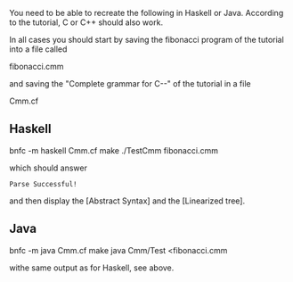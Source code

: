 You need to be able to recreate the following in Haskell or Java. According to the tutorial, C or C++ should also work.

In all cases you should start by saving the fibonacci program of the tutorial into a file called

  fibonacci.cmm
  
and saving the "Complete grammar for C--" of the tutorial in a file 

  Cmm.cf

## Haskell

  bnfc -m haskell Cmm.cf
  make
  ./TestCmm fibonacci.cmm

which should answer

    Parse Successful!

and then display the [Abstract Syntax] and the [Linearized tree].

## Java

  bnfc -m java Cmm.cf
  make
  java Cmm/Test <fibonacci.cmm
  
withe same output as for Haskell, see above.


